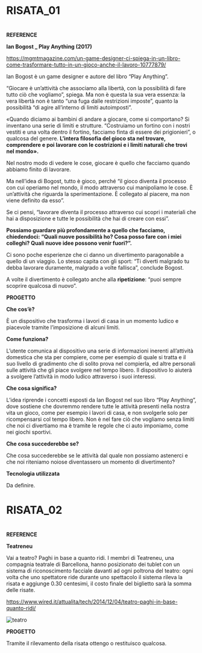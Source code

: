 # RISATA_01 <h1>
  
**REFERENCE** 

**Ian Bogost _ Play Anything (2017)**

https://mgmtmagazine.com/un-game-designer-ci-spiega-in-un-libro-come-trasformare-tutto-in-un-gioco-anche-il-lavoro-10777879/

Ian Bogost è un game designer e autore del libro “Play Anything”.

“Giocare è un’attività che associamo alla libertà, con la possibilità di fare tutto ciò che vogliamo”, spiega. Ma non è questa la sua vera essenza: la vera libertà non è tanto “una fuga dalle restrizioni imposte”, quanto la possibilità “di agire all’interno di limiti autoimposti”.

«Quando diciamo ai bambini di andare a giocare, come si comportano? Si inventano una serie di limiti e strutture. “Costruiamo un fortino con i nostri vestiti e una volta dentro il fortino, facciamo finta di essere dei prigionieri”, o qualcosa del genere. **L’intera filosofia del gioco sta nel trovare, comprendere e poi lavorare con le costrizioni e i limiti naturali che trovi nel mondo».**

Nel nostro modo di vedere le cose, giocare è quello che facciamo quando abbiamo finito di lavorare.

Ma nell’idea di Bogost, tutto è gioco, perché “il gioco diventa il processo con cui operiamo nel mondo, il modo attraverso cui manipoliamo le cose. È un’attività che riguarda la sperimentazione. È collegato al piacere, ma non viene definito da esso”.

Se ci pensi, “lavorare diventa il processo attraverso cui scopri i materiali che hai a disposizione e tutte le possibilità che hai di creare con essi”.

**Possiamo guardare più profondamente a quello che facciamo, chiedendoci: “Quali nuove possibilità ho? Cosa posso fare con i miei colleghi? Quali nuove idee possono venir fuori?”.**

Ci sono poche esperienze che ci danno un divertimento paragonabile a quello di un viaggio. Lo stesso capita con gli sport: “Ti diverti malgrado tu debba lavorare duramente, malgrado a volte fallisca”, conclude Bogost.

A volte il divertimento è collegato anche alla **ripetizione**: “puoi sempre scoprire qualcosa di nuovo”.


**PROGETTO**

**Che cos’è?**

È un dispositivo che trasforma i lavori di casa in un momento ludico e piacevole tramite l’imposizione di alcuni limiti.

**Come funziona?**

L’utente comunica al dispositivo una serie di informazioni inerenti all’attività domestica che sta per compiere, come per esempio di quale si tratta e il suo livello di gradimento che di solito prova nel compierla, ed altre personali sulle attività che gli piace svolgere nel tempo libero.
Il dispositivo lo aiuterà a svolgere l’attività in modo ludico attraverso i suoi interessi.

**Che cosa significa?**

L’idea riprende i concetti esposti da Ian Bogost nel suo libro “Play Anything”, dove sostiene che dovremmo rendere tutte le attività presenti nella nostra vita un gioco, come per esempio i lavori di casa, e non svolgerle solo per ricompensarsi col tempo libero.
Non è nel fare ciò che vogliamo senza limiti che noi ci divertiamo ma è tramite le regole che ci auto imponiamo, come nei giochi sportivi.

**Che cosa succederebbe se?**

Che cosa succederebbe se le attività dal quale non possiamo astenerci e che noi riteniamo noiose diventassero un momento di divertimento?

**Tecnologia utilizzata**

Da definire.


# RISATA_02 <h1>

**REFERENCE**

**Teatreneu**

Vai a teatro? Paghi in base a quanto ridi. I membri di Teatreneu, una compagnia teatrale di Barcellona, hanno posizionato dei tublet con un sistema di riconoscimento facciale davanti ad ogni poltrona del teatro: ogni volta che uno spettatore ride durante uno spettacolo il sistema rileva la risata e aggiunge 0.30 centesimi, il costo finale del biglietto sarà la somma delle risate.

https://www.wired.it/attualita/tech/2014/12/04/teatro-paghi-in-base-quanto-ridi/

![teatro](https://user-images.githubusercontent.com/79698027/116561116-4b1aac00-a902-11eb-8932-db0ee26f822c.JPG)

**PROGETTO**

Tramite il rilevamento della risata ottengo o restituisco qualcosa.

